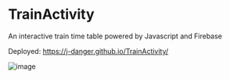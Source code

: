 # TrainActivity

An interactive train time table powered by Javascript and Firebase

Deployed: https://j-danger.github.io/TrainActivity/

![image](https://user-images.githubusercontent.com/54295495/72121667-fb812d00-3318-11ea-9d50-f8cb3ad61493.png)

